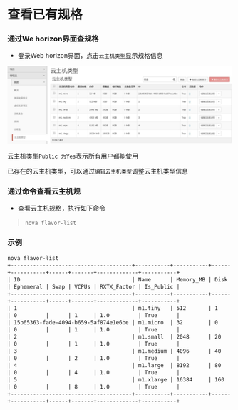 # 查看已有规格

### 通过We horizon界面查规格

* 登录Web horizon界面，点击```云主机类型```显示规格信息

![Flavors_List](/operation_guide/basic_admin/Picture/flavors_list.jpg)

云主机类型```Public 为Yes```表示所有用户都能使用

已存在的云主机类型，可以通过```编辑云主机类型```调整云主机类型信息


### 通过命令查看云主机规

* 查看云主机规格，执行如下命令

> ```nova flavor-list```

### 示例

```
nova flavor-list
+--------------------------------------+-----------+-----------+------+-----------+------+-------+-------------+-----------+
| ID                                   | Name      | Memory_MB | Disk | Ephemeral | Swap | VCPUs | RXTX_Factor | Is_Public |
+--------------------------------------+-----------+-----------+------+-----------+------+-------+-------------+-----------+
| 1                                    | m1.tiny   | 512       | 1    | 0         |      | 1     | 1.0         | True      |
| 15b65363-fade-4094-b659-5af874e1e6be | m1.micro  | 32        | 0    | 0         |      | 1     | 1.0         | True      |
| 2                                    | m1.small  | 2048      | 20   | 0         |      | 1     | 1.0         | True      |
| 3                                    | m1.medium | 4096      | 40   | 0         |      | 2     | 1.0         | True      |
| 4                                    | m1.large  | 8192      | 80   | 0         |      | 4     | 1.0         | True      |
| 5                                    | m1.xlarge | 16384     | 160  | 0         |      | 8     | 1.0         | True      |
+--------------------------------------+-----------+-----------+------+-----------+------+-------+-------------+-----------+

```
